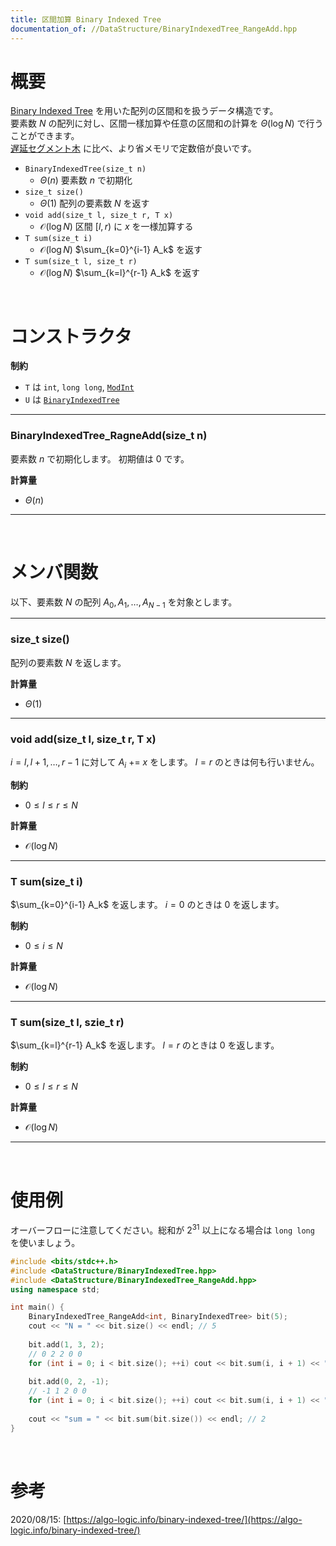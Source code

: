 ```yaml
---
title: 区間加算 Binary Indexed Tree
documentation_of: //DataStructure/BinaryIndexedTree_RangeAdd.hpp
---
```


# 概要

[Binary Indexed Tree](https://tkmst201.github.io/Library/DataStructure/BinaryIndexedTree.hpp) を用いた配列の区間和を扱うデータ構造です。  
要素数 $N$ の配列に対し、区間一樣加算や任意の区間和の計算を $\Theta(\log{N})$ で行うことができます。  
[遅延セグメント木](https://tkmst201.github.io/Library/DataStructure/LazySegmentTree.hpp) に比べ、より省メモリで定数倍が良いです。  

- `BinaryIndexedTree(size_t n)`
	- $\Theta(n)$ 要素数 $n$ で初期化
- `size_t size()`
	- $\Theta(1)$ 配列の要素数 $N$ を返す
- `void add(size_t l, size_t r, T x)`
	- $\mathcal{O}(\log{N})$ 区間 $[l, r)$ に $x$ を一様加算する
- `T sum(size_t i)`
	- $\mathcal{O}(\log{N})$ $\sum_{k=0}^{i-1} A_k$ を返す
- `T sum(size_t l, size_t r)`
	- $\mathcal{O}(\log{N})$ $\sum_{k=l}^{r-1} A_k$ を返す

<br>

# コンストラクタ

**制約**

- `T` は `int`, `long long`, [`ModInt`](https://tkmst201.github.io/Library/Mathematics/ModInt.hpp)
- `U` は [`BinaryIndexedTree`](https://tkmst201.github.io/Library/DataStructure/BinaryIndexedTree.hpp)

---

### BinaryIndexedTree_RagneAdd(size_t n)

要素数 $n$ で初期化します。
初期値は $0$ です。  

**計算量**

- $\Theta(n)$

---

<br>

# メンバ関数

以下、要素数 $N$ の配列 $A_0, A_1, \ldots, A_{N-1}$ を対象とします。

---

### size_t size()

配列の要素数 $N$ を返します。  

**計算量**

- $\Theta(1)$

---

### void add(size_t l, size_t r, T x)

$i = l, l+1, \ldots, r-1$ に対して $A_i$ += $x$ をします。
$l = r$ のときは何も行いません。  

**制約**

- $0 \leq l \leq r \leq N$

**計算量**

- $\mathcal{O}(\log{N})$

---

### T sum(size_t i)

$\sum_{k=0}^{i-1} A_k$ を返します。
$i = 0$ のときは $0$ を返します。  

**制約**

- $0 \leq i \leq N$

**計算量**

- $\mathcal{O}(\log{N})$

---

### T sum(size_t l, szie_t r)

$\sum_{k=l}^{r-1} A_k$ を返します。
$l = r$ のときは $0$ を返します。  

**制約**

- $0 \leq l \leq r \leq N$

**計算量**

- $\mathcal{O}(\log{N})$

---

<br>

# 使用例

オーバーフローに注意してください。総和が $2^{31}$ 以上になる場合は `long long` を使いましょう。  

```cpp
#include <bits/stdc++.h>
#include <DataStructure/BinaryIndexedTree.hpp>
#include <DataStructure/BinaryIndexedTree_RangeAdd.hpp>
using namespace std;

int main() {
	BinaryIndexedTree_RangeAdd<int, BinaryIndexedTree> bit(5);
	cout << "N = " << bit.size() << endl; // 5
	
	bit.add(1, 3, 2);
	// 0 2 2 0 0
	for (int i = 0; i < bit.size(); ++i) cout << bit.sum(i, i + 1) << " \n"[i + 1 == bit.size()];
	
	bit.add(0, 2, -1);
	// -1 1 2 0 0
	for (int i = 0; i < bit.size(); ++i) cout << bit.sum(i, i + 1) << " \n"[i + 1 == bit.size()];
	
	cout << "sum = " << bit.sum(bit.size()) << endl; // 2
}
```

<br>

# 参考

2020/08/15: [https://algo-logic.info/binary-indexed-tree/](https://algo-logic.info/binary-indexed-tree/)  

<br>